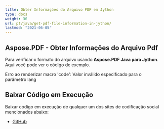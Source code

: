 ```yaml
---
title: Obter Informações do Arquivo PDF em Jython
type: docs
weight: 30
url: pt/java/get-pdf-file-information-in-jython/
lastmod: "2021-06-05"
---
```


## Aspose.PDF - Obter Informações do Arquivo Pdf

Para verificar o formato do arquivo usando **Aspose.PDF Java para Jython**. Aqui você pode ver o código de exemplo.

Erro ao renderizar macro 'code': Valor inválido especificado para o parâmetro lang

## Baixar Código em Execução

Baixar código em execução de qualquer um dos sites de codificação social mencionados abaixo:

- [GitHub](https://github.com/aspose-pdf/Aspose.PDF-for-Java/releases)